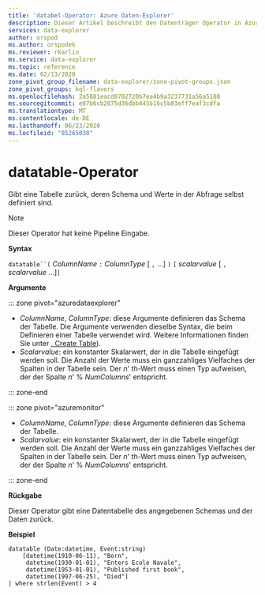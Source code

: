 ```yaml
---
title: 'databel-Operator: Azure Daten-Explorer'
description: Dieser Artikel beschreibt den Datenträger Operator in Azure Daten-Explorer.
services: data-explorer
author: orspod
ms.author: orspodek
ms.reviewer: rkarlin
ms.service: data-explorer
ms.topic: reference
ms.date: 02/13/2020
zone_pivot_group_filename: data-explorer/zone-pivot-groups.json
zone_pivot_groups: kql-flavors
ms.openlocfilehash: 2a5881eacd0702720b7ea4b9a3237731a56a5180
ms.sourcegitcommit: e87b6cb2075d36dbb445b16c5b83eff7eaf3cdfa
ms.translationtype: MT
ms.contentlocale: de-DE
ms.lasthandoff: 06/23/2020
ms.locfileid: "85265038"
---
```

# <a name="datatable-operator"></a>datatable-Operator

Gibt eine Tabelle zurück, deren Schema und Werte in der Abfrage selbst definiert sind.

> [!NOTE]
> Dieser Operator hat keine Pipeline Eingabe.

**Syntax**

`datatable``(` *ColumnName* `:` *ColumnType* [ `,` ...] `)` `[` *scalarvalue* [ `,` *scalarvalue* ...]`]`

**Argumente**

::: zone pivot="azuredataexplorer"

* *ColumnName*, *ColumnType*: diese Argumente definieren das Schema der Tabelle. Die Argumente verwenden dieselbe Syntax, die beim Definieren einer Tabelle verwendet wird.
  Weitere Informationen finden Sie unter [. Create Table](../management/create-table-command.md)).
* *Scalarvalue*: ein konstanter Skalarwert, der in die Tabelle eingefügt werden soll. Die Anzahl der Werte muss ein ganzzahliges Vielfaches der Spalten in der Tabelle sein. Der *n*' th-Wert muss einen Typ aufweisen, der der Spalte *n*'  %  *NumColumns*' entspricht.

::: zone-end

::: zone pivot="azuremonitor"

* *ColumnName*, *ColumnType*: diese Argumente definieren das Schema der Tabelle.
* *Scalarvalue*: ein konstanter Skalarwert, der in die Tabelle eingefügt werden soll. Die Anzahl der Werte muss ein ganzzahliges Vielfaches der Spalten in der Tabelle sein. Der *n*' th-Wert muss einen Typ aufweisen, der der Spalte *n*'  %  *NumColumns*' entspricht.

::: zone-end

**Rückgabe**

Dieser Operator gibt eine Datentabelle des angegebenen Schemas und der Daten zurück.

**Beispiel**

```kusto
datatable (Date:datetime, Event:string)
    [datetime(1910-06-11), "Born",
     datetime(1930-01-01), "Enters Ecole Navale",
     datetime(1953-01-01), "Published first book",
     datetime(1997-06-25), "Died"]
| where strlen(Event) > 4
```
